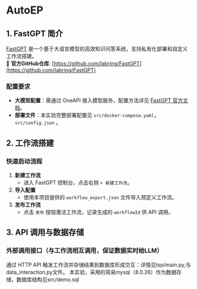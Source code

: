 # AutoEP
## 1. FastGPT 简介
[FastGPT](https://github.com/labring/FastGPT) 是一个基于大语言模型的高效知识问答系统，支持私有化部署和自定义工作流搭建。  
🔗 **官方GitHub仓库**: [https://github.com/labring/FastGPT](https://github.com/labring/FastGPT)

### 配置要求
- **大模型配置**：需通过 OneAPI 接入模型服务，配置方法详见 [FastGPT 官方文档](https://doc.tryfastgpt.ai/docs/development/openapi/intro/)。
- **部署文件**：本实验完整部署配置见 `src/docker-compose.yaml`， `src/config.json` 。


## 2. 工作流搭建
### 快速启动流程
1. **新建工作流**  
   - 进入 FastGPT 控制台，点击右侧 `+ 新建工作流`。
2. **导入配置**  
   - 使用本项目提供的 `workflow_export.json` 文件导入预定义工作流。
3. **发布工作流**  
   - 点击 `发布` 按钮激活工作流，记录生成的 `workflowId` 供 API 调用。
  
     
## 3. API 调用与数据存储
### 外部调用接口（与工作流相互调用，保证数据实时给LLM）
通过 HTTP API 触发工作流并存储结果到数据库形成交互：详情见tsp/main.py,与data_interaction.py文件。
本实验，采用的简易mysql（8.0.26）作为数据存储，数据库结构见src/demo.sql   
